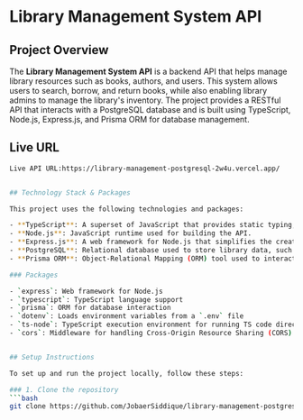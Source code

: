# Library Management System API

## Project Overview

The **Library Management System API** is a backend API that helps manage library resources such as books, authors, and users. This system allows users to search, borrow, and return books, while also enabling library admins to manage the library's inventory. The project provides a RESTful API that interacts with a PostgreSQL database and is built using TypeScript, Node.js, Express.js, and Prisma ORM for database management.

## Live URL
```bash
Live API URL:https://library-management-postgresql-2w4u.vercel.app/  


## Technology Stack & Packages

This project uses the following technologies and packages:

- **TypeScript**: A superset of JavaScript that provides static typing, making the code more predictable and easier to debug.
- **Node.js**: JavaScript runtime used for building the API.
- **Express.js**: A web framework for Node.js that simplifies the creation of API routes and server management.
- **PostgreSQL**: Relational database used to store library data, such as books, users, and loans.
- **Prisma ORM**: Object-Relational Mapping (ORM) tool used to interact with the PostgreSQL database.

### Packages

- `express`: Web framework for Node.js
- `typescript`: TypeScript language support
- `prisma`: ORM for database interaction
- `dotenv`: Loads environment variables from a `.env` file
- `ts-node`: TypeScript execution environment for running TS code directly
- `cors`: Middleware for handling Cross-Origin Resource Sharing (CORS)


## Setup Instructions

To set up and run the project locally, follow these steps:

### 1. Clone the repository
```bash
git clone https://github.com/JobaerSiddique/library-management-postgresql